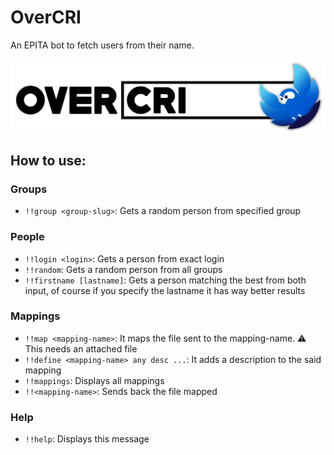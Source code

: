 # OverCRI
An EPITA bot to fetch users from their name.

![Banner of OverCRI](assets/overcri-logo.png)

## How to use:
### Groups
- `!!group <group-slug>`: Gets a random person from specified group
### People
- `!!login <login>`: Gets a person from exact login
- `!!random`: Gets a random person from all groups
- `!!firstname [lastname]`: Gets a person matching the best from both input, of course if you specify the lastname it has way better results
### Mappings
- `!!map <mapping-name>`: It maps the file sent to the mapping-name. ⚠️ This needs an attached file
- `!!define <mapping-name> any desc ...`: It adds a description to the said mapping
- `!!mappings`: Displays all mappings
- `!!<mapping-name>`: Sends back the file mapped
### Help
- `!!help`: Displays this message
